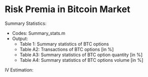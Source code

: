 # Risk Premia in Bitcoin Market

Summary Statistics:

- Codes: Summary_stats.m
- Output: 
	- Table 1: Summary statistics of BTC options
	- Table A2: Transactions of BTC options [in %]
	- Table A3: Summary statistics of BTC option quantity [in %]
	- Table A4: Summary statistics of BTC options volume [in %]

IV Estimation:

